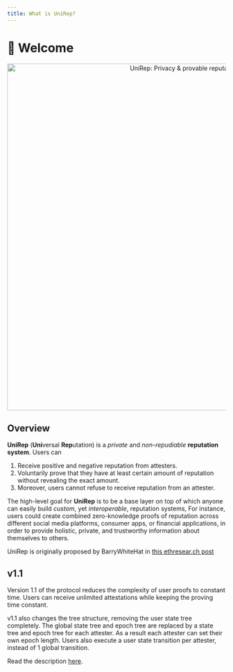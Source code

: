 ```yaml
---
title: What is UniRep?
---
```


# 👏 Welcome

<center><img src="/img/unirep-banner.png" alt="UniRep: Privacy &#x26; provable reputation" width="800px" /></center>

## Overview

**UniRep** (**Uni**versal **Rep**utation) is a _private_ and _non-repudiable_ **reputation system**. Users can&#x20;

1. Receive positive and negative reputation from attesters.
2. Voluntarily prove that they have at least certain amount of reputation without revealing the exact amount.&#x20;
3. Moreover, users cannot refuse to receive reputation from an attester.

The high-level goal for **UniRep** is to be a base layer on top of which anyone can easily build _custom_, yet _interoperable_, reputation systems, For instance, users could create combined zero-knowledge proofs of reputation across different social media platforms, consumer apps, or financial applications, in order to provide holistic, private, and trustworthy information about themselves to others.

UniRep is originally proposed by BarryWhiteHat in [this ethresear.ch post](https://ethresear.ch/t/anonymous-reputation-risking-and-burning/3926)

## v1.1

Version 1.1 of the protocol reduces the complexity of user proofs to constant time. Users can receive unlimited attestations while keeping the proving time constant.

v1.1 also changes the tree structure, removing the user state tree completely. The global state tree and epoch tree are replaced by a state tree and epoch tree for each attester. As a result each attester can set their own epoch length. Users also execute a user state transition per attester, instead of 1 global transition.

Read the description [here](https://github.com/unirep/unirep/issues/134).



